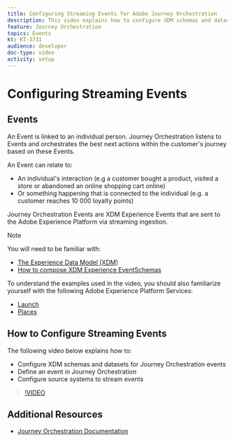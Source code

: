 ```yaml
---
title: Configuring Streaming Events for Adobe Journey Orchestration
description: This video explains how to configure XDM schemas and datasets for Journey Orchestration events, define an event in Journey Orchestration ,and configure source systems to stream events
feature: Journey Orchestration
topics: Events
kt: KT-3731
audience: developer
doc-type: video
activity: setup
---
```


# Configuring Streaming Events

## Events

An Event is linked to an individual person. Journey Orchestration listens to Events and orchestrates the best next actions within the customer's journey based on these Events.

An Event can relate to:

* An individual's interaction (e.g a customer bought a product, visited a store or abandoned an online shopping cart online)
* Or something happening that is connected to the individual (e.g. a customer reaches 10 000 loyalty points)

Journey Orchestration Events are XDM Experience Events that are sent to the Adobe Experience Platform via streaming ingestion. 

>[!NOTE]
>You will  need to be familiar with: 
>
>* [The Experience Data Model (XDM)](/help/schemas/understanding-the-xdm-system-and-experience-data-model.md)
>* [How to compose XDM Experience EventSchemas](/help/schemas/create-your-first-schema-with-out-of-the-box-components.md)
>
>To understand the examples used in the video, you should also familiarize yourself with the following Adobe Experience Platform Services:
>* [Launch](https://aep-sdks.gitbook.io/docs/getting-started/create-a-mobile-property)
>* [Places](https://aep-sdks.gitbook.io/docs/beta/adobe-places)
>
  
## How to Configure Streaming Events

The following video below explains how to:

* Configure XDM schemas and datasets for Journey Orchestration events
* Define an event in Journey Orchestration
* Configure source systems to stream events

>[!VIDEO](https://video.tv.adobe.com/v/29338?quality=12)

## Additional Resources

* [Journey Orchestration Documentation](https://docs.adobe.com/content/help/en/journeys/using/journey-orchestration-home.html)
